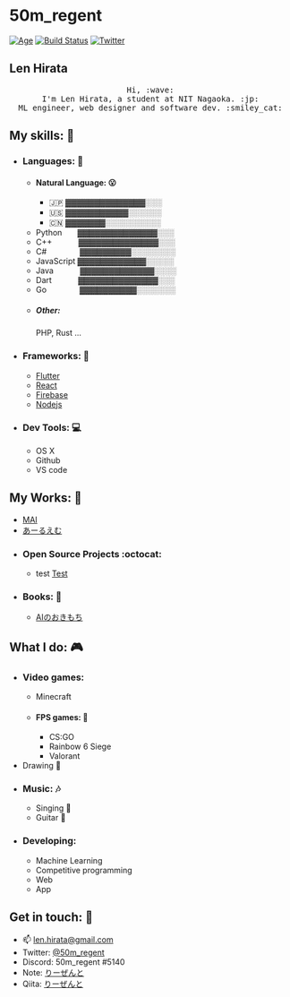 # 50m_regent

[![Age](https://img.shields.io/badge/Age-18-blueviolet)]()
[![Build Status](https://img.shields.io/badge/build-passing-brightgreen)](https://github.com/50m-regent/NPSeed)
[![Twitter](https://img.shields.io/badge/Twitter-%4050m__regent-informational)](https://twitter.com/50m_regent)

## Len Hirata

<p align="center">
  <samp>
    Hi, :wave: <br>
    I'm Len Hirata, a student at NIT Nagaoka. :jp: <br>
    ML engineer, web designer and software dev. :smiley_cat: <br>
  </samp>
</p>

## My skills: :punch:
- ### Languages: :scroll:
    - #### Natural Language: :open_mouth:
        - :jp: ▓▓▓▓▓▓▓▓▓▓▓▓▓▓░░░
        - :us: ▓▓▓▓▓▓▓▓▓▓▓░░░░░░
        - :cn: ▓▓▓▓▓▓▓░░░░░░░░░░
    - Python &nbsp; &nbsp; &nbsp; ▓▓▓▓▓▓▓▓▓▓▓▓▓▓░░░
    - C++ &nbsp; &nbsp; &nbsp; &nbsp; &nbsp; &nbsp;▓▓▓▓▓▓▓▓▓▓▓▓▓▓░░░
    - C# &nbsp; &nbsp; &nbsp; &nbsp; &nbsp; &nbsp; &nbsp; ▓▓▓▓▓▓▓▓▓░░░░░░░░
    - JavaScript ▓▓▓▓▓▓▓▓▓▓▓▓░░░░░
    - Java &nbsp; &nbsp; &nbsp; &nbsp; &nbsp; &nbsp;▓▓▓▓▓▓▓▓▓▓▓▓▓░░░░
    - Dart &nbsp; &nbsp; &nbsp; &nbsp; &nbsp; &nbsp;▓▓▓▓▓▓▓▓▓▓▓▓▓▓░░░
    - Go &nbsp; &nbsp; &nbsp; &nbsp; &nbsp; &nbsp; &nbsp; ▓▓▓▓▓▓▓▓▓▓░░░░░░░
    - ##### Other:
        PHP, Rust ...
- ### Frameworks: :rocket:
    - [Flutter](https://flutter.dev/)
    - [React](https://ja.reactjs.org/)
    - [Firebase](https://firebase.google.com/)
    - [Nodejs](https://nodejs.org/)

- ### Dev Tools: :computer:
    - OS X
    - Github
    - VS code

## My Works: :stars:
- [MAI](https://mai.com)
- [あーるえむ](https://regent-rm.netlify.app/#/)
- ### Open Source Projects :octocat:
    - test [Test]()
- ### Books: :book:
    - [AIのおきもち](https://regent-rm.netlify.app/#/)

## What I do: :video_game:
- ### Video games:
    - Minecraft
    - #### FPS games: :gun:
        - CS:GO
        - Rainbow 6 Siege
        - Valorant
- Drawing :rice_scene:
- ### Music: :notes:
    - Singing :microphone:
    - Guitar :guitar:
- ### Developing:
    - Machine Learning
    - Competitive programming
    - Web
    - App

## Get in touch: 💬
- :mailbox: [len.hirata@gmail.com](mailto:len.hirata@gmail.com)
- Twitter: [@50m_regent](https://twitter.com/50m_regent)
- Discord: 50m_regent #5140
- Note: [りーぜんと](https://note.com/50m_regent)
- Qiita: [りーぜんと](https://qiita.com/50m_regent)
